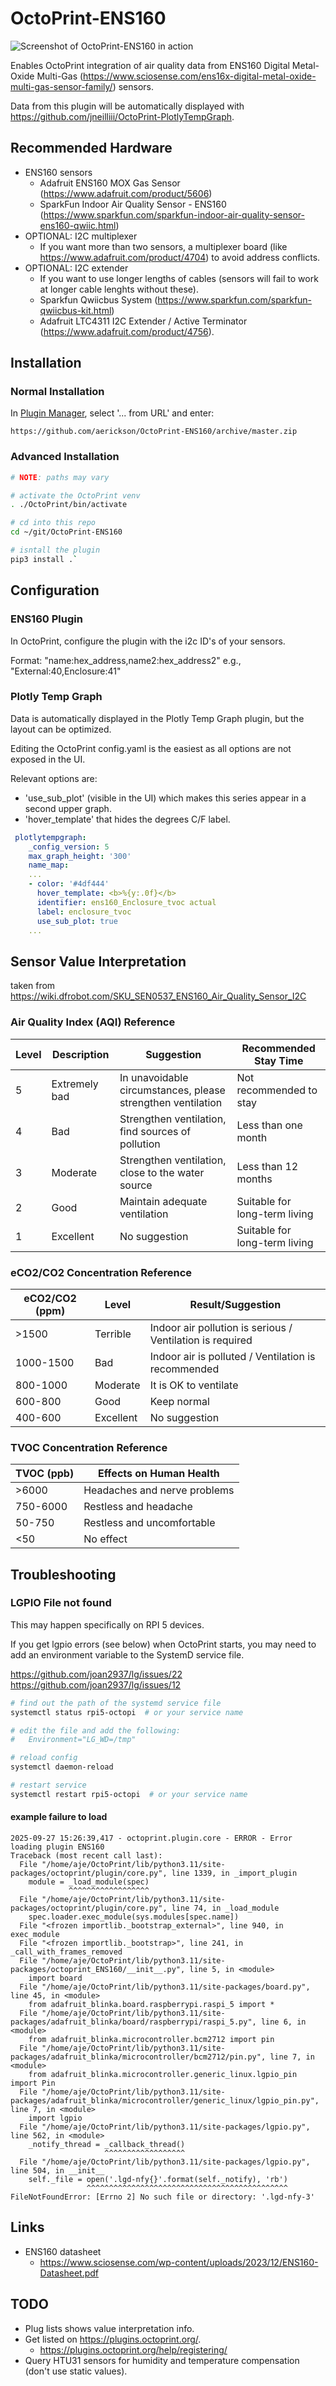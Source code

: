 # OctoPrint-ENS160

![Screenshot of OctoPrint-ENS160 in action](extras/screenshot.png)

Enables OctoPrint integration of air quality data from ENS160 Digital Metal-Oxide Multi-Gas (https://www.sciosense.com/ens16x-digital-metal-oxide-multi-gas-sensor-family/) sensors.

Data from this plugin will be automatically displayed with https://github.com/jneilliii/OctoPrint-PlotlyTempGraph.

## Recommended Hardware

- ENS160 sensors
    - Adafruit ENS160 MOX Gas Sensor (https://www.adafruit.com/product/5606)
    - SparkFun Indoor Air Quality Sensor - ENS160 (https://www.sparkfun.com/sparkfun-indoor-air-quality-sensor-ens160-qwiic.html)
- OPTIONAL: I2C multiplexer
  - If you want more than two sensors, a multiplexer board (like https://www.adafruit.com/product/4704) to avoid address conflicts.
- OPTIONAL: I2C extender
  - If you want to use longer lengths of cables (sensors will fail to work at longer cable lenghts without these).
  - Sparkfun Qwiicbus System (https://www.sparkfun.com/sparkfun-qwiicbus-kit.html)
  - Adafruit LTC4311 I2C Extender / Active Terminator (https://www.adafruit.com/product/4756).

## Installation

### Normal Installation

In [Plugin Manager](https://docs.octoprint.org/en/master/bundledplugins/pluginmanager.html), select '... from URL' and enter:

```
https://github.com/aerickson/OctoPrint-ENS160/archive/master.zip
```

### Advanced Installation

```bash
# NOTE: paths may vary

# activate the OctoPrint venv
. ./OctoPrint/bin/activate

# cd into this repo
cd ~/git/OctoPrint-ENS160

# isntall the plugin
pip3 install .`
```

## Configuration

### ENS160 Plugin

In OctoPrint, configure the plugin with the i2c ID's of your sensors.

Format: "name:hex_address,name2:hex_address2"
e.g., "External:40,Enclosure:41"

### Plotly Temp Graph

Data is automatically displayed in the Plotly Temp Graph plugin, but the layout can be optimized.

Editing the OctoPrint config.yaml is the easiest as all options are not exposed in the UI.

Relevant options are:
- 'use_sub_plot' (visible in the UI) which makes this series appear in a second upper graph.
- 'hover_template' that hides the degrees C/F label.

```yaml
 plotlytempgraph:
    _config_version: 5
    max_graph_height: '300'
    name_map:
    ...
    - color: '#4df444'
      hover_template: <b>%{y:.0f}</b>
      identifier: ens160_Enclosure_tvoc actual
      label: enclosure_tvoc
      use_sub_plot: true
    ...
```

## Sensor Value Interpretation

taken from https://wiki.dfrobot.com/SKU_SEN0537_ENS160_Air_Quality_Sensor_I2C

### Air Quality Index (AQI) Reference

| Level | Description        | Suggestion                                         | Recommended Stay Time      |
|-------|--------------------|----------------------------------------------------|----------------------------|
| 5     | Extremely bad      | In unavoidable circumstances, please strengthen ventilation | Not recommended to stay    |
| 4     | Bad                | Strengthen ventilation, find sources of pollution  | Less than one month        |
| 3     | Moderate           | Strengthen ventilation, close to the water source  | Less than 12 months        |
| 2     | Good               | Maintain adequate ventilation                      | Suitable for long-term living |
| 1     | Excellent          | No suggestion                                     | Suitable for long-term living |

### eCO2/CO2 Concentration Reference

| eCO2/CO2 (ppm) | Level     | Result/Suggestion                                 |
|----------------|-----------|---------------------------------------------------|
| >1500          | Terrible  | Indoor air pollution is serious / Ventilation is required |
| 1000-1500      | Bad       | Indoor air is polluted / Ventilation is recommended |
| 800-1000       | Moderate  | It is OK to ventilate                             |
| 600-800        | Good      | Keep normal                                       |
| 400-600        | Excellent | No suggestion                                     |

### TVOC Concentration Reference

| TVOC (ppb)     | Effects on Human Health           |
|----------------|-----------------------------------|
| >6000          | Headaches and nerve problems      |
| 750-6000       | Restless and headache             |
| 50-750         | Restless and uncomfortable        |
| <50            | No effect                         |

## Troubleshooting

### LGPIO File not found

This may happen specifically on RPI 5 devices.

If you get lgpio errors (see below) when OctoPrint starts, you may need to add an environment variable to the SystemD service file.

https://github.com/joan2937/lg/issues/22
https://github.com/joan2937/lg/issues/12

```bash
# find out the path of the systemd service file
systemctl status rpi5-octopi  # or your service name

# edit the file and add the following:
#   Environment="LG_WD=/tmp"

# reload config
systemctl daemon-reload

# restart service
systemctl restart rpi5-octopi  # or your service name
```

#### example failure to load

```
2025-09-27 15:26:39,417 - octoprint.plugin.core - ERROR - Error loading plugin ENS160
Traceback (most recent call last):
  File "/home/aje/OctoPrint/lib/python3.11/site-packages/octoprint/plugin/core.py", line 1339, in _import_plugin
    module = _load_module(spec)
             ^^^^^^^^^^^^^^^^^^
  File "/home/aje/OctoPrint/lib/python3.11/site-packages/octoprint/plugin/core.py", line 74, in _load_module
    spec.loader.exec_module(sys.modules[spec.name])
  File "<frozen importlib._bootstrap_external>", line 940, in exec_module
  File "<frozen importlib._bootstrap>", line 241, in _call_with_frames_removed
  File "/home/aje/OctoPrint/lib/python3.11/site-packages/octoprint_ENS160/__init__.py", line 5, in <module>
    import board
  File "/home/aje/OctoPrint/lib/python3.11/site-packages/board.py", line 45, in <module>
    from adafruit_blinka.board.raspberrypi.raspi_5 import *
  File "/home/aje/OctoPrint/lib/python3.11/site-packages/adafruit_blinka/board/raspberrypi/raspi_5.py", line 6, in <module>
    from adafruit_blinka.microcontroller.bcm2712 import pin
  File "/home/aje/OctoPrint/lib/python3.11/site-packages/adafruit_blinka/microcontroller/bcm2712/pin.py", line 7, in <module>
    from adafruit_blinka.microcontroller.generic_linux.lgpio_pin import Pin
  File "/home/aje/OctoPrint/lib/python3.11/site-packages/adafruit_blinka/microcontroller/generic_linux/lgpio_pin.py", line 7, in <module>
    import lgpio
  File "/home/aje/OctoPrint/lib/python3.11/site-packages/lgpio.py", line 562, in <module>
    _notify_thread = _callback_thread()
                     ^^^^^^^^^^^^^^^^^^
  File "/home/aje/OctoPrint/lib/python3.11/site-packages/lgpio.py", line 504, in __init__
    self._file = open('.lgd-nfy{}'.format(self._notify), 'rb')
                 ^^^^^^^^^^^^^^^^^^^^^^^^^^^^^^^^^^^^^^^^^^^^^
FileNotFoundError: [Errno 2] No such file or directory: '.lgd-nfy-3'
```

## Links

- ENS160 datasheet
  - https://www.sciosense.com/wp-content/uploads/2023/12/ENS160-Datasheet.pdf

## TODO

- Plug lists shows value interpretation info.
- Get listed on https://plugins.octoprint.org/.
  - https://plugins.octoprint.org/help/registering/
- Query HTU31 sensors for humidity and temperature compensation (don't use static values).